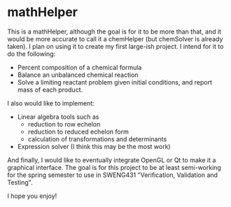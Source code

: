 # mathHelper

This is a mathHelper, although the goal is for it to be more than that, and it would be more accurate to call it a chemHelper (but chemSolver is already taken). I plan on using it to create my first large-ish project. I intend for it to do the following:
- Percent composition of a chemical formula
- Balance an unbalanced chemical reaction
- Solve a limiting reactant problem given initial conditions, and report mass of each product.

I also would like to implement:
- Linear algebra tools such as
    - reduction to row echelon
    - reduction to reduced echelon form
    - calculation of transformations and determinants
- Expression solver (I think this may be the most work)

And finally, I would like to eventually integrate OpenGL or Qt to make it a graphical interface. The goal is for this project to be at least semi-working for the spring semester to use in SWENG431 "Verification, Validation and Testing".

I hope you enjoy!
